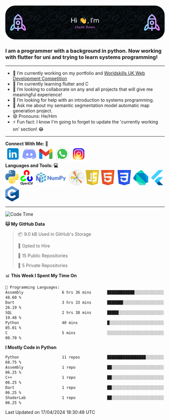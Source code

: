 ![Header Image](./github-header-image.png)

### I am a programmer with a background in python. Now working with flutter for uni and trying to learn systems programming!
___
- 🔭 I’m currently working on my portfolio and [Worldskills UK Web Development Competition](https://www.worldskillsuk.org/competitions/web-development/)
- 🌱 I’m currently learning flutter and C
- 👯 I’m looking to collaborate on any and all projects that will give me meaningful experience!
- 🤔 I’m looking for help with an introduction to systems programming.
- 💬 Ask me about my semantic segmentation model automatic map generation project.
- 😄 Pronouns: He/Him
- ⚡ Fun fact: I know I'm going to forget to update the 'currently working on' section! 😂
___
**Connect With Me:    🤝**  
[![Linkedin Icon](./social-media-icons/linkedin.png)](https://www.linkedin.com/in/charlie-brewis-067b5a29a/)
[![Discord Icon](./social-media-icons/discord.png)](https://discordapp.com/users/234345646319075328)
[![Gmail Icon](./social-media-icons/gmail.png)](mailto:charliebrewis12@gmail.com)
[![Whatsapp Icon](./social-media-icons/whatsapp.png)](https://wa.me/077388930480)
[![Instagram Icon](./social-media-icons/instagram.png)](https://www.instagram.com/_charlie_brewis?igsh=MTI2dGR2OHV2cXp1cQ%3D%3D&utm_source=qr)  
  **Languages and Tools:    💻**  
![Python Icon](./languages-and-tools-icons/python.png)
![Open CV Icon](./languages-and-tools-icons/opencv.png)
![Numpy Icon](./languages-and-tools-icons/numpy.png)
![Matplotlib Icon](./languages-and-tools-icons/matplotlib.png)
![js Icon](./languages-and-tools-icons/js.png)
![html Icon](./languages-and-tools-icons/html.png)
![css Icon](./languages-and-tools-icons/css.png)
![Dart Icon](./languages-and-tools-icons/dart.png)
![Flutter Icon](./languages-and-tools-icons/flutter.png)
![c Icon](./languages-and-tools-icons/c.png)
___
<!--START_SECTION:waka-->
![Code Time](http://img.shields.io/badge/Code%20Time-21%20hrs%2051%20mins-blue)

**🐱 My GitHub Data** 

> 📦 9.0 kB Used in GitHub's Storage 
 > 
> 💼 Opted to Hire
 > 
> 📜 15 Public Repositories 
 > 
> 🔑 5 Private Repositories 
 > 
📊 **This Week I Spent My Time On** 

```text
💬 Programming Languages: 
Assembly                 6 hrs 36 mins       ████████████░░░░░░░░░░░░░   48.60 % 
Dart                     3 hrs 33 mins       ███████░░░░░░░░░░░░░░░░░░   26.19 % 
SQL                      2 hrs 38 mins       █████░░░░░░░░░░░░░░░░░░░░   19.48 % 
Python                   40 mins             █░░░░░░░░░░░░░░░░░░░░░░░░   05.01 % 
C                        5 mins              ░░░░░░░░░░░░░░░░░░░░░░░░░   00.70 % 
```

**I Mostly Code in Python** 

```text
Python                   11 repos            █████████████████░░░░░░░░   68.75 % 
Assembly                 1 repo              ██░░░░░░░░░░░░░░░░░░░░░░░   06.25 % 
C++                      1 repo              ██░░░░░░░░░░░░░░░░░░░░░░░   06.25 % 
Dart                     1 repo              ██░░░░░░░░░░░░░░░░░░░░░░░   06.25 % 
ShaderLab                1 repo              ██░░░░░░░░░░░░░░░░░░░░░░░   06.25 % 
```




 Last Updated on 17/04/2024 18:30:48 UTC
<!--END_SECTION:waka-->


